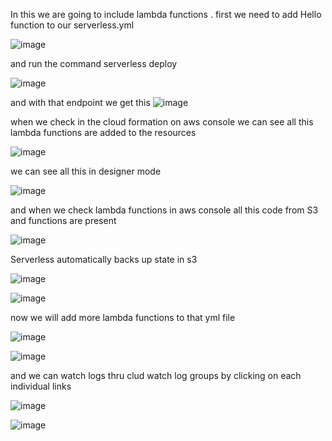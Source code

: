In this we are going to include lambda functions .
first we need to add Hello function to our serverless.yml

![image](https://github.com/padmalakum/serverless-project/assets/92623347/efa100be-0fe1-409d-9c82-34d3a82c1115)

and run the command serverless deploy

![image](https://github.com/padmalakum/serverless-project/assets/92623347/b80850fd-b3a1-4760-925d-c549dab7cc71)

and with that endpoint we get this
 ![image](https://github.com/padmalakum/serverless-project/assets/92623347/946128b0-9af9-494e-ad6d-01d9c6ac8904)

when we check in the cloud formation on aws console we can see all this lambda functions are added to the resources

![image](https://github.com/padmalakum/serverless-project/assets/92623347/eb336bea-a813-45e2-a535-9c645bffb411)

we can see all this in designer mode

![image](https://github.com/padmalakum/serverless-project/assets/92623347/a2eb2858-defc-48d4-bc1a-54ccb62063ca)

and when we check lambda functions in aws console all this code from S3 and functions are present

![image](https://github.com/padmalakum/serverless-project/assets/92623347/7039babc-98bd-4ed7-8c32-4036007fe275)

Serverless automatically backs up state in s3

![image](https://github.com/padmalakum/serverless-project/assets/92623347/1c6745e5-4e73-4c59-8911-7e5cadb448c9)

![image](https://github.com/padmalakum/serverless-project/assets/92623347/ef4acd9b-fbb2-4574-a471-df0dcf6c1284)

now we will add more lambda functions to that yml file

![image](https://github.com/padmalakum/serverless-project/assets/92623347/aeff0b8c-2b90-4f4e-a7f0-5031c6eb787a)

![image](https://github.com/padmalakum/serverless-project/assets/92623347/e7ee69d9-b8fa-4163-9d4f-16e4295d009d)

and we can watch logs thru clud watch log groups by clicking on each individual links

![image](https://github.com/padmalakum/serverless-project/assets/92623347/5c101dc3-5de6-43af-b70e-428b81fd9184)

![image](https://github.com/padmalakum/serverless-project/assets/92623347/fc56b7a6-fffc-4d5b-b7a8-9466c84bd8d4)



